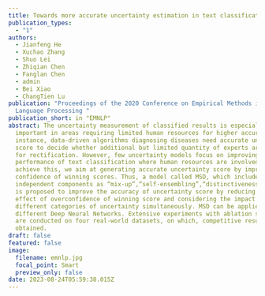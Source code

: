 ```yaml
---
title: Towards more accurate uncertainty estimation in text classification
publication_types:
  - "1"
authors:
  - Jianfeng He
  - Xuchao Zhang
  - Shuo Lei
  - Zhiqian Chen
  - Fanglan Chen
  - admin
  - Bei Xiao
  - ChangTien Lu
publication: "Proceedings of the 2020 Conference on Empirical Methods in Natural
  Language Processing "
publication_short: in "EMNLP"
abstract: The uncertainty measurement of classified results is especially
  important in areas requiring limited human resources for higher accuracy. For
  instance, data-driven algorithms diagnosing diseases need accurate uncertainty
  score to decide whether additional but limited quantity of experts are needed
  for rectification. However, few uncertainty models focus on improving the
  performance of text classification where human resources are involved. To
  achieve this, we aim at generating accurate uncertainty score by improving the
  confidence of winning scores. Thus, a model called MSD, which includes three
  independent components as “mix-up”,“self-ensembling”,“distinctiveness score”,
  is proposed to improve the accuracy of uncertainty score by reducing the
  effect of overconfidence of winning score and considering the impact of
  different categories of uncertainty simultaneously. MSD can be applied with
  different Deep Neural Networks. Extensive experiments with ablation setting
  are conducted on four real-world datasets, on which, competitive results are
  obtained.
draft: false
featured: false
image:
  filename: emnlp.jpg
  focal_point: Smart
  preview_only: false
date: 2023-08-24T05:59:38.015Z
---
```

